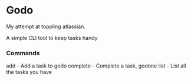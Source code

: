 # Godo
My attempt at toppling atlassian.

A simple CLI tool to keep tasks handy

### Commands
add - Add a task to godo
complete - Complete a task, godone
list - List all the tasks you have

